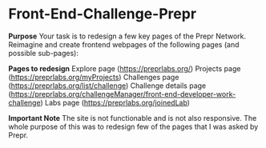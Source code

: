 # Front-End-Challenge-Prepr

**Purpose**
Your task is to redesign a few key pages of the Prepr Network. Reimagine and create frontend webpages of the following pages (and possible sub-pages):

**Pages to redesign**
Explore page (https://preprlabs.org/)
Projects page (https://preprlabs.org/myProjects)
Challenges page (https://preprlabs.org/list/challenge)
Challenge details page (https://preprlabs.org/challengeManager/front-end-developer-work-challenge)
Labs page (https://preprlabs.org/joinedLab)

**Important Note**
The site is not functionable and is not also responsive. The whole purpose of this was to redesign few of the pages that I was asked by Prepr.

